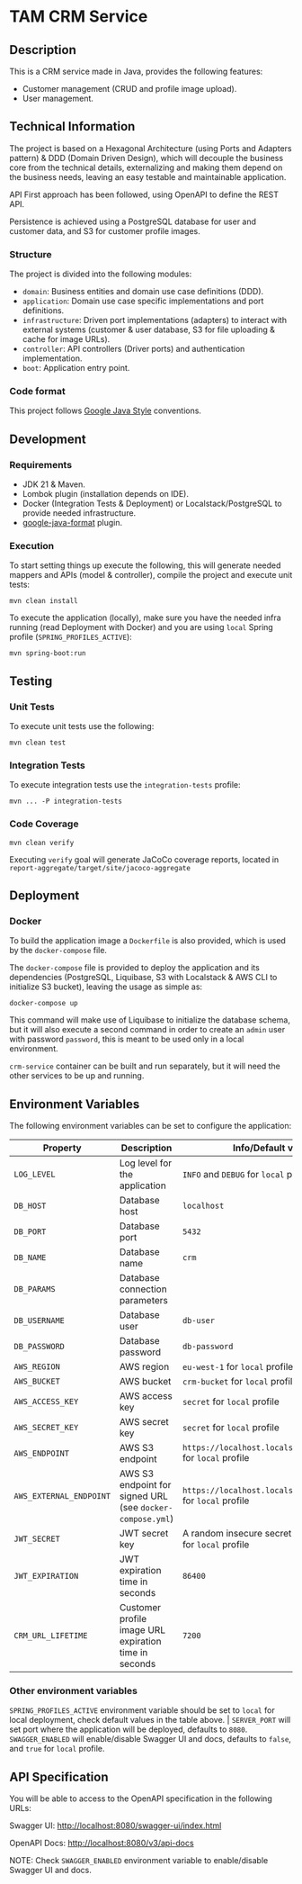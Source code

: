 # TAM CRM Service

## Description

This is a CRM service made in Java, provides the following features:

- Customer management (CRUD and profile image upload).
- User management.

## Technical Information

The project is based on a Hexagonal Architecture (using Ports and Adapters pattern) & DDD (Domain Driven Design), which
will decouple the business core from the technical details, externalizing and making them depend on the business needs,
leaving an easy testable and maintainable application.

API First approach has been followed, using OpenAPI to define the REST API.

Persistence is achieved using a PostgreSQL database for user and customer data, and S3 for customer profile images.

### Structure

The project is divided into the following modules:

- `domain`: Business entities and domain use case definitions (DDD).
- `application`: Domain use case specific implementations and port definitions.
- `infrastructure`: Driven port implementations (adapters) to interact with external systems (customer & user database,
  S3 for file uploading & cache for image URLs).
- `controller`: API controllers (Driver ports) and authentication implementation.
- `boot`: Application entry point.

### Code format

This project follows [Google Java Style](https://google.github.io/styleguide/javaguide.html) conventions.

## Development

### Requirements

- JDK 21 & Maven.
- Lombok plugin (installation depends on IDE).
- Docker (Integration Tests & Deployment) or Localstack/PostgreSQL to provide needed infrastructure.
- [google-java-format](https://github.com/google/google-java-format) plugin.

### Execution

To start setting things up execute the following, this will generate needed mappers and APIs (model & controller),
compile the project and execute unit tests:

```
mvn clean install
```

To execute the application (locally), make sure you have the needed infra running (read Deployment with Docker) and you
are using `local` Spring profile (`SPRING_PROFILES_ACTIVE`):

```
mvn spring-boot:run
```

## Testing

### Unit Tests

To execute unit tests use the following:

```
mvn clean test
```

### Integration Tests

To execute integration tests use the `integration-tests` profile:

```
mvn ... -P integration-tests
```

### Code Coverage

```
mvn clean verify
```

Executing `verify` goal will generate JaCoCo coverage reports, located
in `report-aggregate/target/site/jacoco-aggregate`

## Deployment

### Docker

To build the application image a `Dockerfile` is also provided, which is used by the `docker-compose` file.

The `docker-compose` file is provided to deploy the application and its dependencies (PostgreSQL, Liquibase, S3 with
Localstack & AWS CLI to initialize S3 bucket), leaving the usage as simple as:

```
docker-compose up
```

This command will make use of Liquibase to initialize the database schema, but it will also execute a second command in
order to create an `admin` user with password `password`, this is meant to be used only in a local environment.

`crm-service` container can be built and run separately, but it will need the other services to be up and running.

## Environment Variables

The following environment variables can be set to configure the application:

| Property                | Description                                               | Info/Default value                                            |
|-------------------------|-----------------------------------------------------------|---------------------------------------------------------------|
| `LOG_LEVEL`             | Log level for the application                             | `INFO` and `DEBUG` for `local` profile                        |
| `DB_HOST`               | Database host                                             | `localhost`                                                   |
| `DB_PORT`               | Database port                                             | `5432`                                                        |
| `DB_NAME`               | Database name                                             | `crm`                                                         |
| `DB_PARAMS`             | Database connection parameters                            |                                                               |
| `DB_USERNAME`           | Database user                                             | `db-user`                                                     |
| `DB_PASSWORD`           | Database password                                         | `db-password`                                                 |
| `AWS_REGION`            | AWS region                                                | `eu-west-1` for `local` profile                               |
| `AWS_BUCKET`            | AWS bucket                                                | `crm-bucket` for `local` profile                              
| `AWS_ACCESS_KEY`        | AWS access key                                            | `secret` for `local` profile                                  |
| `AWS_SECRET_KEY`        | AWS secret key                                            | `secret` for `local` profile                                  |
| `AWS_ENDPOINT`          | AWS S3 endpoint                                           | `https://localhost.localstack.cloud:4566` for `local` profile |
| `AWS_EXTERNAL_ENDPOINT` | AWS S3 endpoint for signed URL (see `docker-compose.yml`) | `https://localhost.localstack.cloud:4566` for `local` profile |
| `JWT_SECRET`            | JWT secret key                                            | A random insecure secret is default set for `local` profile   |
| `JWT_EXPIRATION`        | JWT expiration time in seconds                            | `86400`                                                       |
| `CRM_URL_LIFETIME`      | Customer profile image URL expiration time in seconds     | `7200`                                                        |

### Other environment variables

`SPRING_PROFILES_ACTIVE` environment variable should be set to `local` for local deployment, check default values in the
table above. |
`SERVER_PORT` will set port where the application will be deployed, defaults to `8080`.
`SWAGGER_ENABLED` will enable/disable Swagger UI and docs, defaults to `false`, and `true` for `local` profile.

## API Specification

You will be able to access to the OpenAPI specification in the following URLs:

Swagger UI: [http://localhost:8080/swagger-ui/index.html](http://localhost:8080/swagger-ui/index.html)

OpenAPI Docs: [http://localhost:8080/v3/api-docs](http://localhost:8080/v3/api-docs)

NOTE: Check `SWAGGER_ENABLED` environment variable to enable/disable Swagger UI and docs.